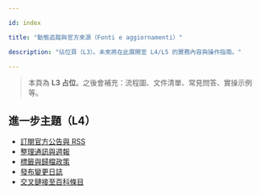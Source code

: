---
id: index
title: "動態追蹤與官方來源（Fonti e aggiornamenti）"
description: "佔位頁（L3）。未來將在此展開至 L4/L5 的實務內容與操作指南。"
---


> 本頁為 **L3 占位**。之後會補充：流程圖、文件清單、常見問答、實操示例等。


## 進一步主題（L4）

- [訂閱官方公告與 RSS](./subscribe-official-rss/)
- [整理通訊與週報](./curate-newsletters/)
- [標籤與歸檔政策](./tag-and-archive/)
- [發布變更日誌](./publish-change-logs/)
- [交叉鏈接至百科條目](./cross-link-to-articles/)
